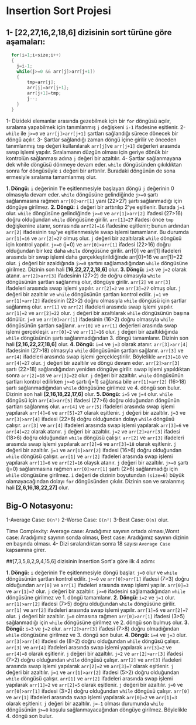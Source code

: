 # Insertion Sort Projesi

## 1- **[22,27,16,2,18,6]** dizisinin sort türüne göre aşamaları:

```c
  for(i=1;i<size;i++)
  {
    j=i-1;
    while(j>=0 && arr[j]>arr[j+1])
    {
    	tmp=arr[j];
    	arr[j]=arr[j+1];
    	arr[j+1]=tmp;
    	j--;
	}
  }
```
1- Dizideki elemanlar arasında gezebilmek için bir `for` döngüsü açılır, sıralama yapabilmek için tanımlanmış `j` değişkeni `i-1` ifadesine eşitlenir.
2- `while` ile `j>=0` ve `arr[j]>arr[j+1]` şartları sağlandığı sürece dönecek bir döngü açılır. 
3- Şartlar sağlandığı zaman döngü içine girilir ve önceden tanımlanmış `tmp` değeri kullanılarak `arr[j]`ve `arr[j+1]`  değerleri arasında swap işlemi yapılır. Sıralamanın düzgün olması için geriye dönük bir kontrolün sağlanması adına `j` değeri bir azaltılır.
4- Şartlar sağlanmayana dek while döngüsü dönmeye devam eder. `while` döngüsünden çıkıldıktan sonra for döngüsüyle `i` değeri bir arttırılır. Buradaki döngünün de sona ermesiyle sıralama tamamlanmış olur.

**1. Döngü:** `i` değerinin 1'e eşitlenmesiyle başlayan döngü `j` değerinin 0 olmasıyla devam eder. `while` döngüsüne gelindiğinde `j>=0` şartı sağlanmasına rağmen `arr[0]>arr[1]` yani (22>27) şartı sağlanmadığı için döngüye girilmez. 
**2. Döngü:** `i` değeri bir arttırılıp 2'ye eşitlenir. Burada `j=1` olur. `while` döngüsüne gelindiğinde `j>=0` ve `arr[1]>arr[2]` ifadesi (27>16) doğru olduğundan `while` döngüsüne girilir. `arr[1]=27` ifadesi önce `tmp` değişkenine atanır, sonrasında `arr[2]=16` ifadesine eşitlenir; bunun ardından `arr[2]` ifadesinin `tmp`'ye eşitlenmesiyle swap işlemi tamamlanır. Bu durumda `arr[1]=16` ve `arr[2]=27` olmuş olur. `j` değeri bir azaltılarak `while` döngüsü için kontrol yapılır.
`j>=0` (j=0) ve `arr[0]>arr[1]` ifadesi (22>16) doğru olduğundan bir kez daha `while` döngüsüne girilir. arr[0] ve arr[1] ifadeleri arasında bir swap işlemi daha gerçekleştirildiğinde arr[0]=16 ve arr[1]=22 olur. `j` değeri bir azaldığında `j>=0` şartını sağlamadığından `while` döngüsüne girilmez.
Dizinin son hali **[16,22,27,2,18,6]** olur.
**3. Döngü:** `i=3` ve `j=2` olarak atanır. `arr[2]>arr[3]` ifadesinin (27>2) de doğru olmasıyla `while` döngüsünün şartları sağlanmış olur, döngüye girilir. `arr[2]` ve `arr[3]` ifadeleri arasında swap işlemi yapılır. `arr[2]=2` ve `arr[3]=27` olmuş olur. `j` değeri bir azaltılır ve `while` döngüsünün şartları kontrol edilir.
`j=1` ve `arr[1]>arr[2]` ifadesinin (22>2) doğru olmasıyla `while` döngüsü için şartlar sağlanmış olur. `arr[1]` ve `arr[2]` ifadeleri arasında swap işlemi yapılır. `arr[1]=2` ve `arr[2]=22` olur. `j` değeri bir azaltılarak `while` döngüsünün başına dönülür.
`j=0` ve `arr[0]>arr[1]` ifadesinin (16>2) doğru olmasıyla `while` döngüsünün şartları sağlanır. `arr[0]` ve `arr[1]` değerleri arasında swap işlemi gerçekleşir. `arr[0]=2` ve `arr[1]=16` olur. `j` değeri bir azaltıldığında `while` döngüsünün şartı sağlanmadığından 3. döngü tamamlanır. 
Dizinin son hali **[2,16,22,27,18,6]** olur.
**4. Döngü:** `i=4` ve `j=3` olarak atanır. `arr[3]>arr[4]` ifadesinin (27>18) olmasıyla `while` döngüsünün şartları sağlanır. `arr[3]` ve `arr[4]` ifadeleri arasında swap işlemi gerçekleştirilir. Böylelikle `arr[3]=18` ve `arr[4]=27` olur. `j` değeri bir azaltılır ve döngü devam eder.
`arr[2]>arr[3]` şartı (22>18) sağlandığından yeniden döngüye girilir. swap işlemi yapıldıktan sonra `arr[2]=18` ve `arr[3]=22` olur. `j` değeri bir azaltılır.
`while` döngüsünün şartları kontrol edilirken `j>=0` şartı (j=1) sağlansa bile `arr[1]>arr[2]` (16>18) şartı sağlanmadığından `while` döngüsüne girilmez ve 4. döngü son bulur.
Dizinin son hali **[2,16,18,22,17,6]** olur. 
**5. Döngü:** `i=5` ve `j=4` olur. `while` döngüsü için `arr[4]>arr[5]` ifadesi (27>6) doğru olduğundan döngünün şartları sağlanmış olur. `arr[4]` ve `arr[5]` ifadeleri arasında swap işlemi yapılarak `arr[4]=6` ve `arr[5]=27` olarak eşitlenir. `j` değeri bir azaltılır.
`j=3` ve `arr[3]>arr[4]` ifadesi (22>6) doğru olduğundan dolayı `while` döngüsü çalışır. `arr[3]` ve `arr[4]` ifadeleri arasında swap işlemi yapılarak `arr[3]=6` ve `arr[4]=22` olarak atanır. `j` değeri bir azaltılır.
`j=2` ve `arr[2]>arr[3]` ifadesi (18>6) doğru olduğundan `while` döngüsü çalışır. `arr[2]` ve `arr[3]` ifadeleri arasında swap işlemi yapılarak `arr[2]=6` ve `arr[3]=18` olarak eşitlenir. `j` değeri bir azaltılır.
`j=1` ve `arr[1]>arr[2]` ifadesi (16>6) doğru olduğundan `while` döngüsü çalışır. `arr[1]` ve `arr[2]` ifadeleri arasında swap işlemi yapılarak `arr[1]=6` ve `arr[2]=16` olaysk atanır. `j` değeri bir azaltılır.
`j>=0` şartı (j=0) sağlanmasına  rağmen `arr[0]>arr[1]` şartı (2>6) sağlanmadığı için `while` döngüsüne girilmez.
`i` değeri de dizinin boyutundan `(size=6)` büyük olamayacağından dolayı `for` döngüsünden çıkılır. 
Dizinin son ve sıralanmış hali **[2,6,16,18,22,27]** olur.

## Big-O Notasyonu:
1-Average Case: `O(n²)`
2-Worse Case: `O(n²)`
3-Best Case: `O(n)` olur.

Time Complexity: 
Average case: Aradığımız sayının ortada olması,Worst case: Aradığımız sayının sonda olması, Best case: Aradığımız sayının dizinin en başında olması.
4- Dizi sıralandıktan sonra 18 sayısı `Average Case` kapsamına girer.


##[7,3,5,8,2,9,4,15,6] dizisinin Insertion Sort'a göre ilk 4 adımı: 

**1. Döngü:** `i` değerinin 1'e eşitlenmesiyle döngü başlar. `j=0` olur ve `while` döngüsünün şartları kontrol edilir. `j>=0` ve `arr[0]>arr[1]` ifadesi (7>3) doğru olduğundan `arr[0]` ve `arr[1]` ifadeleri arasında swap işlemi yapılır. `arr[0]=3` ve `arr[1]=7` olur. `j` değeri bir azaltılır. `j>=0` ifadesini sağlamadığından `while` döngüsüne girilmez ve 1. döngü tamamlanır. 
**2. Döngü:** `i=2` ve `j=1` olur. `arr[1]>arr[2]` ifadesi (7>5) doğru olduğundan `while` döngüsüne girilir. `arr[1]` ve `arr[2]` ifadeleri arasında swap işlemi yapılır. `arr[1]=5` ve `arr[2]=7` olur. `j` değeri bir azaltılır. 
`j=0` olmasına rağmen `arr[0]>arr[1]` ifadesi (3>5) sağlanmadığı için `while` döngüsüne girilmez ve 2. döngü son bulmuş olur.
**3. Döngü:** `i=3` ve `j=2` olur. `arr[2]>arr[3]` ifadesi (7>8) doğru olmadığından `while` döngüsüne girilmez ve 3. döngü son bulur.
**4. Döngü:**  `i=4` ve `j=3` olur. `arr[3]>arr[4]` ifadesi de (8>2) doğru olduğundan `while` döngüsü çalışır. `arr[3]` ve `arr[4]` ifadeleri arasında swap işlemi yapılarak `arr[3]=2` ve `arr[4]=8` olarak eşitlenir. `j` değeri bir azaltılır.
`j=2` ve `arr[2]>arr[3]` ifadesi (7>2) doğru olduğundan `while` döngüsü çalışır. `arr[2]` ve `arr[3]` ifadeleri arasında swap işlemi yapılarak `arr[2]=2` ve `arr[3]=7` olarak eşitlenir. `j` değeri bir azaltılır.
`j=1` ve `arr[1]>arr[2]` ifadesi (5>2) doğru olduğundan `while` döngüsü çalışır. `arr[1]` ve `arr[2]` ifadeleri arasında swap işlemi yapılarak `arr[1]=2` ve `arr[2]=5` olarak eşitlenir. `j` değeri bir azaltılır.
`j=0` ve `arr[0]>arr[1]` ifadesi (3>2) doğru olduğundan `while` döngüsü çalışır. `arr[0]` ve `arr[1]` ifadeleri arasında swap işlemi yapılarak `arr[0]=2` ve `arr[1]=3` olarak eşitlenir. `j` değeri bir azaltılır. `j=-1` olması durumunda `while` döngüsünün `j>=0` koşulu sağlanmayacağından döngüye girilmez. Böylelikle 4. döngü son bulur.
